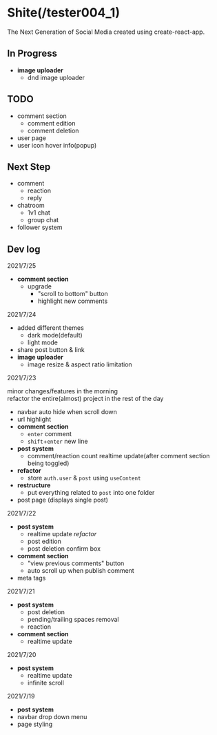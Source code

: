 # Shite(/tester004_1)

The Next Generation of Social Media created using create-react-app.

## In Progress

- **image uploader**
  - dnd image uploader

## TODO

- comment section
  - comment edition
  - comment deletion
- user page
- user icon hover info(popup)

## Next Step

- comment
  - reaction
  - reply
- chatroom
  - 1v1 chat
  - group chat
- follower system

## Dev log

2021/7/25

- **comment section**
  - upgrade
    - "scroll to bottom" button
    - highlight new comments

2021/7/24

- added different themes
  - dark mode(default)
  - light mode
- share post button & link
- **image uploader**
  - image resize & aspect ratio limitation

2021/7/23

minor changes/features in the morning  
refactor the entire(almost) project in the rest of the day

- navbar auto hide when scroll down
- url highlight
- **comment section**
  - `enter` comment
  - `shift`+`enter` new line
- **post system**
  - comment/reaction count realtime update(after comment section being toggled)
- **refactor**
  - store `auth.user` & `post` using `useContent`
- **restructure**
  - put everything related to `post` into one folder
- post page (displays single post)

2021/7/22

- **post system**
  - realtime update _refactor_
  - post edition
  - post deletion confirm box
- **comment section**
  - "view previous comments" button
  - auto scroll up when publish comment
- meta tags

2021/7/21

- **post system**
  - post deletion
  - pending/trailing spaces removal
  - reaction
- **comment section**
  - realtime update

2021/7/20

- **post system**
  - realtime update
  - infinite scroll

2021/7/19

- **post system**
- navbar drop down menu
- page styling
